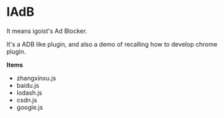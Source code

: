 # IAdB

It means igoist's Ad Blocker.

It's a ADB like plugin, and also a demo of recalling how to develop chrome plugin.


**Items**

* zhangxinxu.js
* baidu.js
* lodash.js
* csdn.js
* google.js
